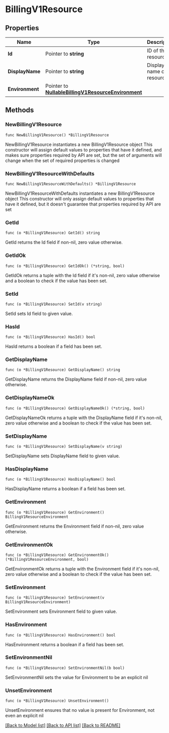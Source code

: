 # BillingV1Resource

## Properties

Name | Type | Description | Notes
------------ | ------------- | ------------- | -------------
**Id** | Pointer to **string** | ID of the resource. | [optional] 
**DisplayName** | Pointer to **string** | Display name of the resource. | [optional] 
**Environment** | Pointer to [**NullableBillingV1ResourceEnvironment**](BillingV1ResourceEnvironment.md) |  | [optional] 

## Methods

### NewBillingV1Resource

`func NewBillingV1Resource() *BillingV1Resource`

NewBillingV1Resource instantiates a new BillingV1Resource object
This constructor will assign default values to properties that have it defined,
and makes sure properties required by API are set, but the set of arguments
will change when the set of required properties is changed

### NewBillingV1ResourceWithDefaults

`func NewBillingV1ResourceWithDefaults() *BillingV1Resource`

NewBillingV1ResourceWithDefaults instantiates a new BillingV1Resource object
This constructor will only assign default values to properties that have it defined,
but it doesn't guarantee that properties required by API are set

### GetId

`func (o *BillingV1Resource) GetId() string`

GetId returns the Id field if non-nil, zero value otherwise.

### GetIdOk

`func (o *BillingV1Resource) GetIdOk() (*string, bool)`

GetIdOk returns a tuple with the Id field if it's non-nil, zero value otherwise
and a boolean to check if the value has been set.

### SetId

`func (o *BillingV1Resource) SetId(v string)`

SetId sets Id field to given value.

### HasId

`func (o *BillingV1Resource) HasId() bool`

HasId returns a boolean if a field has been set.

### GetDisplayName

`func (o *BillingV1Resource) GetDisplayName() string`

GetDisplayName returns the DisplayName field if non-nil, zero value otherwise.

### GetDisplayNameOk

`func (o *BillingV1Resource) GetDisplayNameOk() (*string, bool)`

GetDisplayNameOk returns a tuple with the DisplayName field if it's non-nil, zero value otherwise
and a boolean to check if the value has been set.

### SetDisplayName

`func (o *BillingV1Resource) SetDisplayName(v string)`

SetDisplayName sets DisplayName field to given value.

### HasDisplayName

`func (o *BillingV1Resource) HasDisplayName() bool`

HasDisplayName returns a boolean if a field has been set.

### GetEnvironment

`func (o *BillingV1Resource) GetEnvironment() BillingV1ResourceEnvironment`

GetEnvironment returns the Environment field if non-nil, zero value otherwise.

### GetEnvironmentOk

`func (o *BillingV1Resource) GetEnvironmentOk() (*BillingV1ResourceEnvironment, bool)`

GetEnvironmentOk returns a tuple with the Environment field if it's non-nil, zero value otherwise
and a boolean to check if the value has been set.

### SetEnvironment

`func (o *BillingV1Resource) SetEnvironment(v BillingV1ResourceEnvironment)`

SetEnvironment sets Environment field to given value.

### HasEnvironment

`func (o *BillingV1Resource) HasEnvironment() bool`

HasEnvironment returns a boolean if a field has been set.

### SetEnvironmentNil

`func (o *BillingV1Resource) SetEnvironmentNil(b bool)`

 SetEnvironmentNil sets the value for Environment to be an explicit nil

### UnsetEnvironment
`func (o *BillingV1Resource) UnsetEnvironment()`

UnsetEnvironment ensures that no value is present for Environment, not even an explicit nil

[[Back to Model list]](../README.md#documentation-for-models) [[Back to API list]](../README.md#documentation-for-api-endpoints) [[Back to README]](../README.md)


